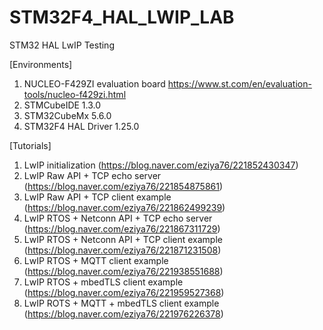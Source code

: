 # STM32F4_HAL_LWIP_LAB
 STM32 HAL LwIP Testing

[Environments]
1. NUCLEO-F429ZI evaluation board
https://www.st.com/en/evaluation-tools/nucleo-f429zi.html
2. STMCubeIDE 1.3.0
3. STM32CubeMx 5.6.0
4. STM32F4 HAL Driver 1.25.0

[Tutorials]
1. LwIP initialization (https://blog.naver.com/eziya76/221852430347)
2. LwIP Raw API + TCP echo server (https://blog.naver.com/eziya76/221854875861)
3. LwIP Raw API + TCP client example (https://blog.naver.com/eziya76/221862499239)
4. LwIP RTOS + Netconn API + TCP echo server (https://blog.naver.com/eziya76/221867311729)
5. LwIP RTOS + Netconn API + TCP client example (https://blog.naver.com/eziya76/221871231508)
6. LwIP RTOS + MQTT client example (https://blog.naver.com/eziya76/221938551688)
7. LwIP RTOS + mbedTLS client example (https://blog.naver.com/eziya76/221959527368)
8. LwIP ROTS + MQTT + mbedTLS client example (https://blog.naver.com/eziya76/221976226378)



